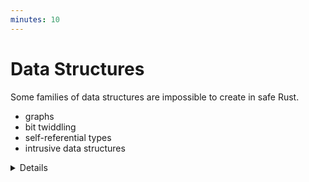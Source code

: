 ```yaml
---
minutes: 10
---
```


# Data Structures

Some families of data structures are impossible to create in safe Rust.

- graphs
- bit twiddling
- self-referential types
- intrusive data structures

<details>

Graphs: General-purpose graphs cannot be created as they may need to represent
cycles. Cycles are impossible for the type system to reason about.

Bit twiddling: Overloading bits with multiple meanings. Examples include using
the NaN bits in `f64` for some other purpose or the higher-order bits of
pointers on `x86_64` platforms. This is somewhat common when writing language
interpreters to keep representations within the word size the target platform.

Self-referential types are too hard for the borrow checker to verify. (note to
self: citation needed)

</details>
